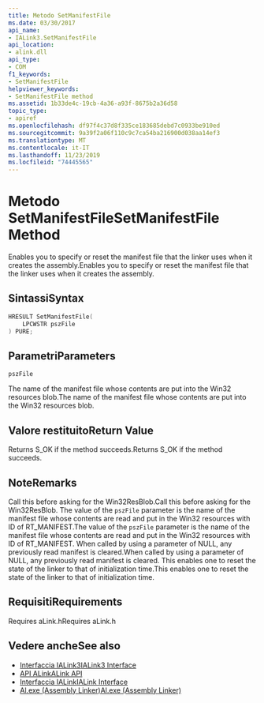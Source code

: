 ```yaml
---
title: Metodo SetManifestFile
ms.date: 03/30/2017
api_name:
- IALink3.SetManifestFile
api_location:
- alink.dll
api_type:
- COM
f1_keywords:
- SetManifestFile
helpviewer_keywords:
- SetManifestFile method
ms.assetid: 1b33de4c-19cb-4a36-a93f-8675b2a36d58
topic_type:
- apiref
ms.openlocfilehash: df97f4c37d8f335ce183685debd7c0933be910ed
ms.sourcegitcommit: 9a39f2a06f110c9c7ca54ba216900d038aa14ef3
ms.translationtype: MT
ms.contentlocale: it-IT
ms.lasthandoff: 11/23/2019
ms.locfileid: "74445565"
---
```

# <a name="setmanifestfile-method"></a><span data-ttu-id="8fec5-102">Metodo SetManifestFile</span><span class="sxs-lookup"><span data-stu-id="8fec5-102">SetManifestFile Method</span></span>
<span data-ttu-id="8fec5-103">Enables you to specify or reset the manifest file that the linker uses when it creates the assembly.</span><span class="sxs-lookup"><span data-stu-id="8fec5-103">Enables you to specify or reset the manifest file that the linker uses when it creates the assembly.</span></span>  
  
## <a name="syntax"></a><span data-ttu-id="8fec5-104">Sintassi</span><span class="sxs-lookup"><span data-stu-id="8fec5-104">Syntax</span></span>  
  
```cpp  
HRESULT SetManifestFile(  
    LPCWSTR pszFile  
) PURE;  
```  
  
## <a name="parameters"></a><span data-ttu-id="8fec5-105">Parametri</span><span class="sxs-lookup"><span data-stu-id="8fec5-105">Parameters</span></span>  
 `pszFile`  
  
 <span data-ttu-id="8fec5-106">The name of the manifest file whose contents are put into the Win32 resources blob.</span><span class="sxs-lookup"><span data-stu-id="8fec5-106">The name of the manifest file whose contents are put into the Win32 resources blob.</span></span>  
  
## <a name="return-value"></a><span data-ttu-id="8fec5-107">Valore restituito</span><span class="sxs-lookup"><span data-stu-id="8fec5-107">Return Value</span></span>  
 <span data-ttu-id="8fec5-108">Returns S_OK if the method succeeds.</span><span class="sxs-lookup"><span data-stu-id="8fec5-108">Returns S_OK if the method succeeds.</span></span>  
  
## <a name="remarks"></a><span data-ttu-id="8fec5-109">Note</span><span class="sxs-lookup"><span data-stu-id="8fec5-109">Remarks</span></span>  
 <span data-ttu-id="8fec5-110">Call this before asking for the Win32ResBlob.</span><span class="sxs-lookup"><span data-stu-id="8fec5-110">Call this before asking for the Win32ResBlob.</span></span> <span data-ttu-id="8fec5-111">The value of the `pszFile` parameter is the name of the manifest file whose contents are read and put in the Win32 resources with ID of RT_MANIFEST.</span><span class="sxs-lookup"><span data-stu-id="8fec5-111">The value of the `pszFile` parameter is the name of the manifest file whose contents are read and put in the Win32 resources with ID of RT_MANIFEST.</span></span> <span data-ttu-id="8fec5-112">When called by using a parameter of NULL, any previously read manifest is cleared.</span><span class="sxs-lookup"><span data-stu-id="8fec5-112">When called by using a parameter of NULL, any previously read manifest is cleared.</span></span> <span data-ttu-id="8fec5-113">This enables one to reset the state of the linker to that of initialization time.</span><span class="sxs-lookup"><span data-stu-id="8fec5-113">This enables one to reset the state of the linker to that of initialization time.</span></span>  
  
## <a name="requirements"></a><span data-ttu-id="8fec5-114">Requisiti</span><span class="sxs-lookup"><span data-stu-id="8fec5-114">Requirements</span></span>  
 <span data-ttu-id="8fec5-115">Requires aLink.h</span><span class="sxs-lookup"><span data-stu-id="8fec5-115">Requires aLink.h</span></span>  
  
## <a name="see-also"></a><span data-ttu-id="8fec5-116">Vedere anche</span><span class="sxs-lookup"><span data-stu-id="8fec5-116">See also</span></span>

- [<span data-ttu-id="8fec5-117">Interfaccia IALink3</span><span class="sxs-lookup"><span data-stu-id="8fec5-117">IALink3 Interface</span></span>](ialink3-interface.md)
- [<span data-ttu-id="8fec5-118">API ALink</span><span class="sxs-lookup"><span data-stu-id="8fec5-118">ALink API</span></span>](index.md)
- [<span data-ttu-id="8fec5-119">Interfaccia IALink</span><span class="sxs-lookup"><span data-stu-id="8fec5-119">IALink Interface</span></span>](ialink-interface.md)
- [<span data-ttu-id="8fec5-120">Al.exe (Assembly Linker)</span><span class="sxs-lookup"><span data-stu-id="8fec5-120">Al.exe (Assembly Linker)</span></span>](../../tools/al-exe-assembly-linker.md)
